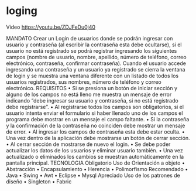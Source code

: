 # loging
Video
 https://youtu.be/ZDJFeDu0j40

 MANDATO
Crear un Login de usuarios donde se podrán ingresar con usuario y contraseña (al
escribir la contraseña esta debe ocultarse), si el usuario no está registrado se podrá
registrar ingresando los siguientes campos (nombre de usuario, nombre, apellido,
número de teléfono, correo electrónico, contraseña, confirmar contraseña). Cuando
el usuario accede ingresando una contraseña y un usuario ya registrado se cierra la
ventana de login y se muestra una ventana diferente con un listado de todos los
usuarios registrados, sus nombres, número de teléfono y correo electrónico.
REQUISITOS
• Si se presiona un botón de iniciar sección y alguno de los campos no está
lleno me muestra un mensaje de error indicando “debe ingresar su usuario
y contraseña, si no está registrado debe registrarse”.
• Al registrarse todos los campos son obligatorios, si el usuario intenta enviar
el formulario si haber llenado uno de los campos el programa debe mostrar
en un mensaje el campo faltante.
• Si la contraseña y la confirmación de la contraseña no coinciden debe
mostrar un mensaje de error.
• Al ingresar los campos de contraseña esta debe estar oculta.
• Una vez dentro de la aplicación debe mostrarse un botón de cerrar sección.
• Al cerrar sección de mostrarse de nuevo el login.
• Se debe poder actualizar los datos de los usuarios y eliminar usuario
también.
• Una vez actualizado o eliminados los cambios se muestran
automáticamente en la pantalla principal.
TECNOLOGIA
Obligatorio
Uso de Orientación a
objeto
• Abstracción
• Encapsulamiento
• Herencia
• Polimorfismo
Recomendado
• Java
• Swing
• Awt
• Eclipse
• Mysql
Apreciado
Uso de los patrones de
diseño
• Singleton
• Fabric
